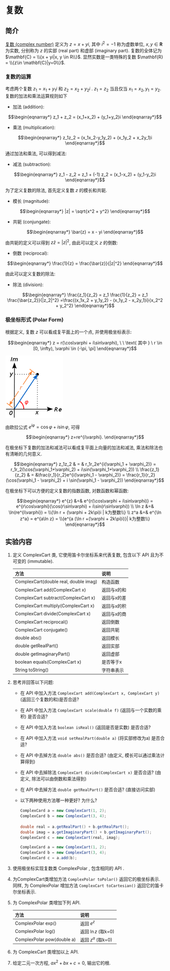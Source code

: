 # 复数

## 简介

[复数 (complex number)](https://en.wikipedia.org/wiki/Complex_number)
定义为 $z = x + yi$, 其中 $i^2 = -1$ 称为虚数单位,
$x, y\in \mathbf{R}$ 为实数, 分别称为 $z$ 的实部 (real part) 和虚部 (imaginary part).
复数的全体记为 $\mathbf{C} = \\{x + yi|x, y \in R\\}$.
显然实数是一类特殊的复数 $\mathbf{R} = \\{z\in \mathbf{C}|y=0\\}$.

### 复数的运算

考虑两个复数 $z_1 = x_1 + y_1 i$ 和 $z_2 = x_2 + y_2 i$ .
$z_1=z_2$ 当且仅当 $x_1 = x_2, y_1 = y_2$.
复数的加法和乘法运算规则如下

* 加法 (addition): 

$$\begin{eqnarray*}
z_1 + z_2 = (x_1+x_2) + (y_1+y_2)i
\end{eqnarray*}$$

* 乘法 (multiplication): 

$$\begin{eqnarray*}
z_1z_2 = (x_1x_2-y_1y_2) + (x_1y_2 + x_2y_1)i
\end{eqnarray*}$$

通过加法和乘法, 可以得到减法:

* 减法 (subtraction):  

$$\begin{eqnarray*}
z_1 - z_2 = z_1 + (-1) z_2 = (x_1-x_2) + (y_1-y_2)i
\end{eqnarray*}$$

为了定义复数的除法, 首先定义复数 $z$ 的模长和共轭.

* 模长 (magnitude):

$$\begin{eqnarray*}
|z| = \sqrt{x^2 + y^2}
\end{eqnarray*}$$

* 共轭 (conjungate):

$$\begin{eqnarray*}
\bar{z} = x - yi
\end{eqnarray*}$$

由共轭的定义可以得到 $z\bar{z} = |z|^2$, 由此可以定义 $z$ 的倒数:

* 倒数 (reciprocal):

$$\begin{eqnarray*}
\frac{1}{z} = \frac{\bar{z}}{|z|^2}
\end{eqnarray*}$$

由此可以定义复数的除法:

* 除法 (division): 

$$\begin{eqnarray*}
\frac{z_1}{z_2} = z_1 \frac{1}{z_2} = z_1 \frac{\bar{z_2}}{|z_2|^2}
=\frac{(x_1x_2 + y_1y_2) - (x_1y_2 - x_2y_1)i}{x_2^2 + y_2^2} 
\end{eqnarray*}$$



### 极坐标形式 (Polar Form)

根据定义, 复数 $z$ 可以看成复平面上的一个点, 并使用极坐标表示:

$$\begin{eqnarray*}
z = r(\cos\varphi + i\sin\varphi), \ \ \text{ 其中 } \  r \in [0, \infty), \varphi \in (-\pi, \pi]
\end{eqnarray*}$$

![](images/complex_polar.png)

由欧拉公式 $e^{i\varphi} = \cos\varphi + i\sin\varphi$, 可得

$$\begin{eqnarray*}
z=re^{i\varphi}.
\end{eqnarray*}$$

在极坐标下复数的加法和减法可以看成复平面上向量的加法和减法,
乘法和除法也有清晰的几何意义. 

$$\begin{eqnarray*}
z_1z_2 & = & r_1r_2e^{i(\varphi_1 + \varphi_2)} = r_1r_2(\cos(\varphi_1+\varphi_2) + i\sin(\varphi_1+\varphi_2)) \\ 
\frac{z_1}{z_2} & = &\frac{r_1}{r_2}e^{i(\varphi_1 - \varphi_2)}  = \frac{r_1}{r_2}(\cos(\varphi_1 - \varphi_2) + i \sin(\varphi_1 - \varphi_2))
\end{eqnarray*}$$

在极坐标下可以方便的定义复数的指数函数, 对数函数和幂函数:

$$\begin{eqnarray*}
e^{z} &=& e^{r(\cos\varphi + i\sin\varphi)} = e^{r\cos\varphi}(\cos(r\sin\varphi) + i\sin(r\sin\varphi)) \\ 
\ln z &=& \ln(re^{i\varphi}) = \\{\ln r + (\varphi + 2k\pi)i | k为整数\\} \\
z^a &=& e^{\ln z^a} = e^{a\ln z} = \\{e^{a (\ln r +(\varphi + 2k\pi)i)}| k为整数\\}
\end{eqnarray*}$$

## 实验内容

1. 定义 ComplexCart 类, 它使用笛卡尔坐标系来代表复数, 包含以下 API 且为不可变的 (immutable).

    |方法  | 说明 |
    |--- | --- |
    |ComplexCart(double real, double imag)       |构造函数|
    |ComplexCart add(ComplexCart x)              |返回与x的和|
    |ComplexCart subtract(ComplexCart x)        |返回与x的差|
    |ComplexCart multiply(ComplexCart x)        | 返回与x的积|
    |ComplexCart divide(ComplexCart x)          | 返回与x的商|
    |ComplexCart reciprocal()                   | 返回倒数|
    |ComplexCart conjugate()                    | 返回共轭|
    |double abs()                               | 返回模长|
    |double getRealPart()                       | 返回实部|
    |double getImaginaryPart()                  | 返回虚部|
    |boolean equals(ComplexCart x)              | 是否等于x|
    |String toString()                          | 字符串表示|


2. 思考并回答以下问题:
    * 在 API 中加入方法 `ComplexCart add(ComplexCart x, ComplexCart y)` (返回三个复数的和)是否合适?
    * 在 API 中加入方法 `ComplexCart scale(double f)` (返回与一个实数的乘积) 是否合适?
    * 在 API 中加入方法 `boolean isReal()` (返回是否是实数) 是否合适?
    * 在 API 中加入方法 `void setRealPart(double a)` (将实部修改为a) 是否合适?
    * 在 API 中去掉方法 `double abs()` 是否合适? (由定义, 模长可以通过乘法计算得到)
    * 在 API 中去掉除法 `ComplexCart divide(ComplexCart x)` 是否合适? (由定义, 除法可以由倒数和乘法得到)
    * 在 API 中去掉方法 `double getRealPart()` 是否合适? (直接访问实部)
    * 以下两种使用方法哪一种更好? 为什么?

        ```java
        ComplexCard a = new ComplexCart(1, 2);
        ComplexCard b = new ComplexCart(3, 4);

        double real = a.getRealPart() + b.getRealPart();
        double imag = a.getImaginaryPart() + b.getImaginaryPart();
        ComplexCard c = new ComplexCart(real, imag);
        ```

        ```java
        ComplexCard a = new ComplexCart(1, 2);
        ComplexCard b = new ComplexCart(3, 4);
        ComplexCard c = a.add(b);
        ```

3. 使用极坐标实现复数类 ComplexPolar , 包含相同的 API .


4. 为ComplexCart类增加方法 `ComplexPolar toPolar()` 返回它的极坐标表示. 同样, 为 ComplexPolar 增加方法 `ComplexCart toCartesian()` 返回它的笛卡尔坐标表示.

5. 为 ComplexPolar 类增加下列 API.

    |方法  |  说明|
    | --- | --- |
    |ComplexPolar exp()         |返回 $e^z$ |
    |ComplexPolar log()         |返回 $\ln z$ (取k=0)|
    |ComplexPolar pow(double a) |返回 $z^a$ (取k=0)|

6. 为 ComplexCart 类增加以上 API.

7. 给定二元一次方程, $ax^2 + bx +c = 0$, 输出它的根.

